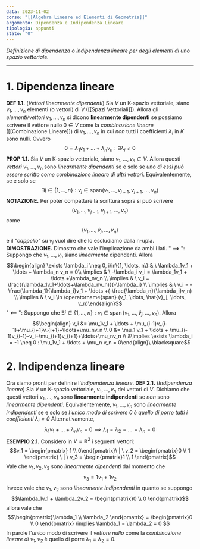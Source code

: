 ```yaml
---
data: 2023-11-02
corso: "[[Algebra Lineare ed Elementi di Geometria]]"
argomento: Dipendenza e Indipendenza Lineare
tipologia: appunti
stato: "0"
---
```

*Definizione di dipendenza o indipendenza lineare per degli elementi di uno spazio vettoriale.*
- - -
# 1. Dipendenza lineare
**DEF 1.1.** (*Vettori linearmente dipendenti*)
Sia $V$ un K-spazio vettoriale, siano $v_1, \ldots, v_n$ elementi (o vettori) di $V$ ([[Spazi Vettoriali]]).
Allora gli *elementi/vettori* $v_1, \ldots, v_n$ si dicono **linearmente dipendenti** se possiamo scrivere il vettore nullo $0 \in V$ come la *combinazione lineare* ([[Combinazione Lineare]]) di $v_1, \ldots, v_n$ in cui *non* tutti i coefficienti $\lambda_i$ in $K$ sono nulli. Ovvero $$0 = \lambda_1 v_1 + \ldots + \lambda_n v_n: \exists \lambda_i \neq 0$$
**PROP 1.1.** Sia $V$ un K-spazio vettoriale, siano $v_1, \ldots, v_n \in V$. Allora questi *vettori* $v_1, \ldots, v_n$ sono *linearmente dipendenti* se e solo se *uno di essi può essere scritto come combinazione lineare di altri vettori*.
Equivalentemente, se e solo se$$\exists j \in \{1, \ldots, n\}: v_j \in \text{span}(v_1, \ldots, v_{j-1}, v_{j+1}, \ldots, v_n)$$
**NOTAZIONE.** Per poter compattare la scrittura sopra si può scrivere $$(v_1, \ldots, v_{j-1}, v_{j+1}, \ldots, v_n)$$come $$(v_1, \ldots, \hat{v}_j, \ldots, v_n)$$e il *"cappello"* su $v_j$ vuol dire che lo escludiamo dalla n-upla.
**DIMOSTRAZIONE.** Dimostro che vale l'implicazione da ambi i lati.
" $\implies$ ": Suppongo che $v_1, \ldots, v_n$ siano *linearmente* dipendenti. Allora $$\begin{align} \exists \lambda_i \neq 0, i\in\{1, \ldots, n\}:& \ \lambda_1v_1 + \ldots + \lambda_n v_n = 0\\ \implies & \ -\lambda_i v_i = \lambda_1v_1 + \ldots +\lambda_nv_n \\ \implies & \ v_i = \frac{(\lambda_1v_1+\ldots+\lambda_nv_n)}{-\lambda_i} \\ \implies & \ v_i = -\frac{\lambda_1}{\lambda_i}v_1 + \ldots +(-\frac{\lambda_n}{\lambda_i}v_n) \\ \implies & \ v_i \in \operatorname{span} (v_1, \ldots, \hat{v}_j, \ldots, v_n)\end{align}$$
" $\impliedby$ ": Suppongo che $\exists i \in \{1, \ldots, n\}: v_i \in \operatorname{span}(v_1, \ldots, \hat{v}_j, \ldots, v_n)$. Allora $$\begin{align} v_i &= \mu_1v_1 + \ldots + \mu_{i-1}v_{i-1}+\mu_{i+1}v_{i+1}+\ldots+\mu_nv_n \\ 0 &= \mu_1 v_1 + \ldots + \mu_{i-1}v_{i-1}-v_i+\mu_{i+1}v_{i+1}+\ldots+\mu_nv_n \\ &\implies \exists \lambda_i  = -1 \neq 0 : \mu_1v_1 + \ldots  + \mu_n v_n = 0\end{align}\  \blacksquare$$
# 2. Indipendenza lineare
Ora siamo pronti per definire l'*indipendenza lineare*.
**DEF 2.1.** (*Indipendenza lineare*)
Sia $V$ un K-spazio vettoriale, $v_1, \ldots, v_n$ dei vettori di $V$.
Dichiamo che questi vettori $v_1, \ldots, v_n$ sono **linearmente indipendenti** se *non* sono *linearmente dipendenti*. 
Equivalentemente, $v_1, \ldots, v_n$ sono *linearmente indipendenti* se e solo se *l'unico modo di scrivere $0$ è quello di porre tutti i coefficienti $\lambda_i = 0$*
Alternativamente, $$\lambda_1 v_1+\ldots+\lambda_nv_n = 0 \implies \lambda_1=\lambda_2=\ldots=\lambda_n=0$$
**ESEMPIO 2.1.** Considero in $V = \mathbb{R}^2$ i seguenti vettori: $$v_1 = \begin{pmatrix} 1 \\ 0\end{pmatrix}\ | \ v_2 = \begin{pmatrix}0 \\ 1 \end{pmatrix} \ | \ v_3 = \begin{pmatrix}1 \\ 1 \end{pmatrix}$$Vale che $v_1, v_2, v_3$ sono *linearmente dipendenti* dal momento che $$v_3 = 1v_1 +1v_2$$Invece vale che $v_1, v_2$ sono *linearmente indipendenti* in quanto se suppongo $$\lambda_1v_1 + \lambda_2v_2 = \begin{pmatrix}0 \\ 0 \end{pmatrix}$$allora vale che $$\begin{pmatrix}\lambda_1 \\ \lambda_2  \end{pmatrix} = \begin{pmatrix}0 \\ 0 \end{pmatrix} \implies \lambda_1 = \lambda_2 = 0 $$In parole l'*unico* modo di scrivere il *vettore nullo* come la *combinazione lineare di $v_1,v_2$* è quello di porre $\lambda_1 = \lambda_2 = 0$.
